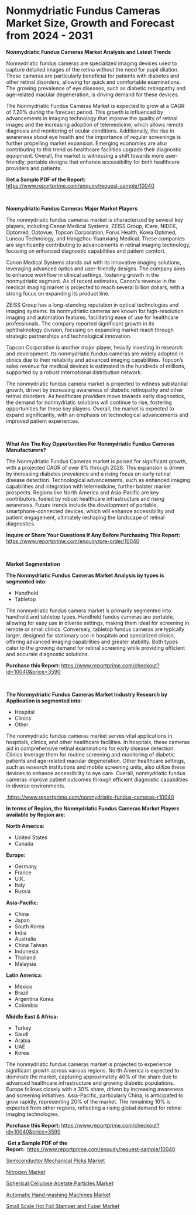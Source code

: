 <p><h1>Nonmydriatic Fundus Cameras Market Size, Growth and Forecast from 2024 - 2031</h1></p><p><strong>Nonmydriatic Fundus Cameras Market Analysis and Latest Trends</strong></p>
<p><p>Nonmydriatic fundus cameras are specialized imaging devices used to capture detailed images of the retina without the need for pupil dilation. These cameras are particularly beneficial for patients with diabetes and other retinal disorders, allowing for quick and comfortable examinations. The growing prevalence of eye diseases, such as diabetic retinopathy and age-related macular degeneration, is driving demand for these devices.</p><p>The Nonmydriatic Fundus Cameras Market is expected to grow at a CAGR of 7.20% during the forecast period. This growth is influenced by advancements in imaging technology that improve the quality of retinal images and the increasing adoption of telemedicine, which allows remote diagnosis and monitoring of ocular conditions. Additionally, the rise in awareness about eye health and the importance of regular screenings is further propelling market expansion. Emerging economies are also contributing to this trend as healthcare facilities upgrade their diagnostic equipment. Overall, the market is witnessing a shift towards more user-friendly, portable designs that enhance accessibility for both healthcare providers and patients.</p></p>
<p><strong>Get a Sample PDF of the Report:&nbsp;</strong> <a href="https://www.reportprime.com/enquiry/request-sample/10040">https://www.reportprime.com/enquiry/request-sample/10040</a></p>
<p>&nbsp;</p>
<p><strong>Nonmydriatic Fundus Cameras Major Market Players</strong></p>
<p><p>The nonmydriatic fundus cameras market is characterized by several key players, including Canon Medical Systems, ZEISS Group, iCare, NIDEK, Optomed, Optovue, Topcon Corporation, Forus Health, Kowa Optimed, Luneau Technology, and Hangzhou Yuanxiang Medical. These companies are significantly contributing to advancements in retinal imaging technology, focusing on enhanced diagnostic capabilities and patient comfort.</p><p>Canon Medical Systems stands out with its innovative imaging solutions, leveraging advanced optics and user-friendly designs. The company aims to enhance workflow in clinical settings, fostering growth in the nonmydriatic segment. As of recent estimates, Canon's revenue in the medical imaging market is projected to reach several billion dollars, with a strong focus on expanding its product line.</p><p>ZEISS Group has a long-standing reputation in optical technologies and imaging systems. Its nonmydriatic cameras are known for high-resolution imaging and automation features, facilitating ease of use for healthcare professionals. The company reported significant growth in its ophthalmology division, focusing on expanding market reach through strategic partnerships and technological innovation.</p><p>Topcon Corporation is another major player, heavily investing in research and development. Its nonmydriatic fundus cameras are widely adopted in clinics due to their reliability and advanced imaging capabilities. Topcon’s sales revenue for medical devices is estimated in the hundreds of millions, supported by a robust international distribution network.</p><p>The nonmydriatic fundus camera market is projected to witness substantial growth, driven by increasing awareness of diabetic retinopathy and other retinal disorders. As healthcare providers move towards early diagnostics, the demand for nonmydriatic solutions will continue to rise, fostering opportunities for these key players. Overall, the market is expected to expand significantly, with an emphasis on technological advancements and improved patient experiences.</p></p>
<p>&nbsp;</p>
<p><strong>What Are The Key Opportunities For Nonmydriatic Fundus Cameras Manufacturers?</strong></p>
<p><p>The Nonmydriatic Fundus Cameras market is poised for significant growth, with a projected CAGR of over 8% through 2028. This expansion is driven by increasing diabetes prevalence and a rising focus on early retinal disease detection. Technological advancements, such as enhanced imaging capabilities and integration with telemedicine, further bolster market prospects. Regions like North America and Asia-Pacific are key contributors, fueled by robust healthcare infrastructure and rising awareness. Future trends include the development of portable, smartphone-connected devices, which will enhance accessibility and patient engagement, ultimately reshaping the landscape of retinal diagnostics.</p></p>
<p><strong>Inquire or Share Your Questions If Any Before Purchasing This Report:</strong> <a href="https://www.reportprime.com/enquiry/pre-order/10040">https://www.reportprime.com/enquiry/pre-order/10040</a></p>
<p>&nbsp;</p>
<p><strong>Market Segmentation</strong></p>
<p><strong>The Nonmydriatic Fundus Cameras Market Analysis by types is segmented into:</strong></p>
<p><ul><li>Handheld</li><li>Tabletop</li></ul></p>
<p><p>The nonmydriatic fundus camera market is primarily segmented into handheld and tabletop types. Handheld fundus cameras are portable, allowing for easy use in diverse settings, making them ideal for screening in remote or small clinics. Conversely, tabletop fundus cameras are typically larger, designed for stationary use in hospitals and specialized clinics, offering advanced imaging capabilities and greater stability. Both types cater to the growing demand for retinal screening while providing efficient and accurate diagnostic solutions.</p></p>
<p><strong>Purchase this Report:&nbsp;</strong><a href="https://www.reportprime.com/checkout?id=10040&price=3590">https://www.reportprime.com/checkout?id=10040&price=3590</a></p>
<p>&nbsp;</p>
<p><strong>The Nonmydriatic Fundus Cameras Market Industry Research by Application is segmented into:</strong></p>
<p><ul><li>Hospital</li><li>Clinics</li><li>Other</li></ul></p>
<p><p>The nonmydriatic fundus cameras market serves vital applications in hospitals, clinics, and other healthcare facilities. In hospitals, these cameras aid in comprehensive retinal examinations for early disease detection. Clinics leverage them for routine screening and monitoring of diabetic patients and age-related macular degeneration. Other healthcare settings, such as research institutions and mobile screening units, also utilize these devices to enhance accessibility to eye care. Overall, nonmydriatic fundus cameras improve patient outcomes through efficient diagnostic capabilities in diverse environments.</p></p>
<p><a href="https://www.reportprime.com/nonmydriatic-fundus-cameras-r10040">&nbsp;https://www.reportprime.com/nonmydriatic-fundus-cameras-r10040</a></p>
<p><strong>In terms of Region, the Nonmydriatic Fundus Cameras Market Players available by Region are:</strong></p>
<p>
    <p> <strong> North America: </strong>
        <ul>
            <li>United States</li>
            <li>Canada</li>
        </ul>
        </p> 
    <p> <strong> Europe: </strong>
        <ul>
            <li>Germany</li>
            <li>France</li>
            <li>U.K.</li>
            <li>Italy</li>
            <li>Russia</li>
        </ul>
        </p> 
    <p> <strong> Asia-Pacific: </strong>
        <ul>
            <li>China</li>
            <li>Japan</li>
            <li>South Korea</li>
            <li>India</li>
            <li>Australia</li>
            <li>China Taiwan</li>
            <li>Indonesia</li>
            <li>Thailand</li>
            <li>Malaysia</li>
        </ul>
        </p> 
    <p> <strong> Latin America: </strong>
        <ul>
            <li>Mexico</li>
            <li>Brazil</li>
            <li>Argentina Korea</li>
            <li>Colombia</li>
        </ul>
        </p> 
    <p> <strong> Middle East & Africa: </strong>
        <ul>
            <li>Turkey</li>
            <li>Saudi</li>
            <li>Arabia</li>
            <li>UAE</li>
            <li>Korea</li>
        </ul>
    </p>
    </p>
<p><p>The nonmydriatic fundus cameras market is projected to experience significant growth across various regions. North America is expected to dominate the market, capturing approximately 40% of the share due to advanced healthcare infrastructure and growing diabetic populations. Europe follows closely with a 30% share, driven by increasing awareness and screening initiatives. Asia-Pacific, particularly China, is anticipated to grow rapidly, representing 20% of the market. The remaining 10% is expected from other regions, reflecting a rising global demand for retinal imaging technologies.</p></p>
<p><strong>Purchase this Report: </strong><a href="https://www.reportprime.com/checkout?id=10040&price=3590">https://www.reportprime.com/checkout?id=10040&price=3590</a></p>
<p>&nbsp;<strong>Get a Sample PDF of the Report:&nbsp;&nbsp;</strong><a href="https://www.reportprime.com/enquiry/request-sample/10040">https://www.reportprime.com/enquiry/request-sample/10040</a></p>
<p><strong></strong></p>
<p><p><a href="https://issuu.com/reportprime-2/docs/semiconductor-mechanical-picks-mark_3e9940e2492ddb">Semiconductor Mechanical Picks Market</a></p><p><a href="https://www.linkedin.com/pulse/global-nitrogen-industry-types-applications-market-players-c5xec?trackingId=FzbwK4N%2BT0u2HVFhNG%2Fpeg%3D%3D">Nitrogen Market</a></p><p><a href="https://issuu.com/reportprime-2/docs/spherical-cellulose-acetate-particl_36bfd4aa59a513">Spherical Cellulose Acetate Particles Market</a></p><p><a href="https://medium.com/@hsjri2637/automatic-hand-washing-machines-market-essentials-key-market-players-demand-drivers-and-roi-f35f8baae07a">Automatic Hand-washing Machines Market</a></p><p><a href="https://medium.com/@hsjri2637/the-small-scale-hot-foil-stamper-and-fuser-market-insights-report-offers-an-in-depth-and-thorough-ba7cd78f4656">Small Scale Hot Foil Stamper and Fuser Market</a></p></p>